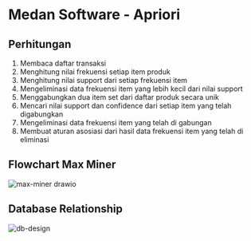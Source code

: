 # Medan Software - Apriori


## Perhitungan

1. Membaca daftar transaksi
2. Menghitung nilai frekuensi setiap item produk
3. Menghitung nilai support dari setiap frekuensi item
4. Mengeliminasi data frekuensi item yang lebih kecil dari nilai support
5. Menggabungkan dua item set dari daftar produk secara unik
4. Mencari nilai support dan confidence dari setiap item yang telah digabungkan
5. Mengeliminasi data frekuensi item yang telah di gabungan
6. Membuat aturan asosiasi dari hasil data frekuensi item yang telah di eliminasi

## Flowchart Max Miner

![max-miner drawio](https://user-images.githubusercontent.com/11814324/155153448-67cbe68d-1be1-457d-ab51-fd8f38deb991.png)

## Database Relationship

![db-design](https://user-images.githubusercontent.com/11814324/155153542-25011ee2-122d-4e41-95c5-3dd07e1d6f31.png)
